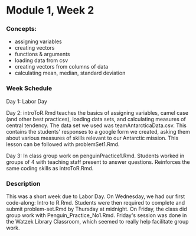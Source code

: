 # Module 1, Week 2

### Concepts:

-   assigning variables
-   creating vectors
-   functions & arguments
-   loading data from csv
-   creating vectors from columns of data
-   calculating mean, median, standard deviation

### Week Schedule

Day 1: Labor Day

Day 2: introToR.Rmd teaches the basics of assigning variables, camel case (and other best practices), loading data sets, and calculating measures of central tendency. The data set we used was teamAntarcticaData.csv. This contains the students' responses to a google form we created, asking them about various measures of skills relevant to our Antarctic mission. This lesson can be followed with problemSet1.Rmd.

Day 3: In class group work on penguinPractice1.Rmd. Students worked in groups of 4 with teaching staff present to answer questions. Reinforces the same coding skills as introToR.Rmd.

### Description 

This was a short week due to Labor Day. On Wednesday, we had our first code-along: Intro to R.Rmd. Students were then required to complete and submit problem-set.Rmd by Thursday at midnight. On Friday, the class did group work with Penguin_Practice_No1.Rmd. Friday's session was done in the Watzek Library Classroom, which seemed to really help facilitate group work.
